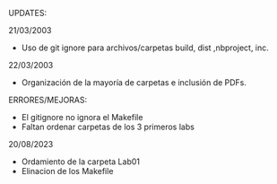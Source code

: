UPDATES:

21/03/2003
- Uso de git ignore para archivos/carpetas build, dist ,nbproject, inc.

22/03/2003
- Organización de la mayoría de carpetas e inclusión de PDFs.


ERRORES/MEJORAS:

- El gitignore no ignora el Makefile 
- Faltan ordenar carpetas de los 3 primeros labs

20/08/2023
- Ordamiento de la carpeta Lab01
- Elinacion de los Makefile

